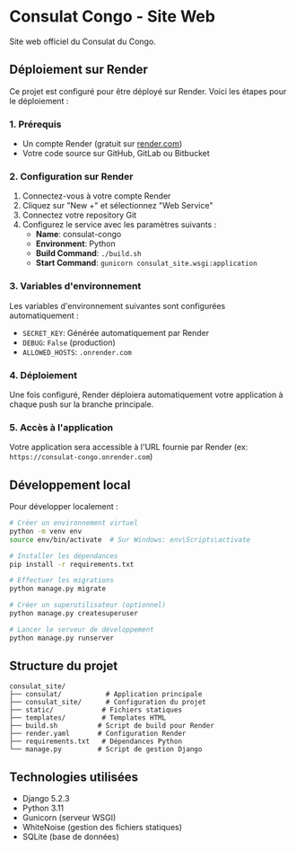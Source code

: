 # Consulat Congo - Site Web

Site web officiel du Consulat du Congo.

## Déploiement sur Render

Ce projet est configuré pour être déployé sur Render. Voici les étapes pour le déploiement :

### 1. Prérequis

- Un compte Render (gratuit sur [render.com](https://render.com))
- Votre code source sur GitHub, GitLab ou Bitbucket

### 2. Configuration sur Render

1. Connectez-vous à votre compte Render
2. Cliquez sur "New +" et sélectionnez "Web Service"
3. Connectez votre repository Git
4. Configurez le service avec les paramètres suivants :
   - **Name**: consulat-congo
   - **Environment**: Python
   - **Build Command**: `./build.sh`
   - **Start Command**: `gunicorn consulat_site.wsgi:application`

### 3. Variables d'environnement

Les variables d'environnement suivantes sont configurées automatiquement :
- `SECRET_KEY`: Générée automatiquement par Render
- `DEBUG`: `False` (production)
- `ALLOWED_HOSTS`: `.onrender.com`

### 4. Déploiement

Une fois configuré, Render déploiera automatiquement votre application à chaque push sur la branche principale.

### 5. Accès à l'application

Votre application sera accessible à l'URL fournie par Render (ex: `https://consulat-congo.onrender.com`)

## Développement local

Pour développer localement :

```bash
# Créer un environnement virtuel
python -m venv env
source env/bin/activate  # Sur Windows: env\Scripts\activate

# Installer les dépendances
pip install -r requirements.txt

# Effectuer les migrations
python manage.py migrate

# Créer un superutilisateur (optionnel)
python manage.py createsuperuser

# Lancer le serveur de développement
python manage.py runserver
```

## Structure du projet

```
consulat_site/
├── consulat/           # Application principale
├── consulat_site/      # Configuration du projet
├── static/            # Fichiers statiques
├── templates/         # Templates HTML
├── build.sh          # Script de build pour Render
├── render.yaml       # Configuration Render
├── requirements.txt   # Dépendances Python
└── manage.py         # Script de gestion Django
```

## Technologies utilisées

- Django 5.2.3
- Python 3.11
- Gunicorn (serveur WSGI)
- WhiteNoise (gestion des fichiers statiques)
- SQLite (base de données) 